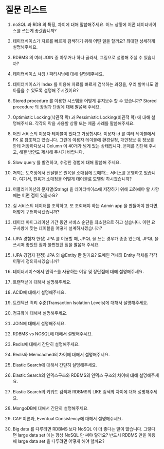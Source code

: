 # 질문 리스트

1. noSQL 과 RDB 의 특징, 차이에 대해 말씀해주세요. 어느 상황에 어떤 데이터베이스를 쓰는게 좋겠습니까?
2. 데이터베이스가 자료를 빠르게 검색하기 위해 어떤 일을 할까요? 최대한 상세하게 설명해주세요.
3. RDBMS 의 여러 JOIN 중 아무거나 하나 골라서, 그림으로 설명해 주실 수 있습니까?
4. 데이터베이스 샤딩 / 파티셔닝에 대해 설명해주세요.
5. 데이터베이스가 Index 를 이용해 자료를 빠르게 검색하는 과정을, 우리 할머니도 알아들을 수 있도록 설명해 주시겠어요?
6. Stored procedure 를 이용한 시스템을 어떻게 유지보수 할 수 있습니까? Stored procedure 의 장점과 단점에 대해 말씀해 주세요.
7. Optimistic Locking(낙관적 락) 과 Pessimistic Locking(비관적 락) 에 대해 설명해주세요. 각각의 락을 사용할 상황 또는 제품 사례를 말씀해주세요.
8. 어떤 서비스의 이용자 테이블이 있다고 가정합시다. 이용자 id 를 여러 테이블에서 FK 로 참조하고 있습니다. 그런데 이용자 테이블에 환경설정, 개인정보 등 정보를 한데 저장하다보니 Column 이 40개가 넘게 있는 상태입니다. 문제를 진단해 주시고, 해결 방안도 제시해 주시기 바랍니다.
9. Slow query 를 발견하고, 수정한 경험에 대해 말씀해 주세요.
10. 저희는 도축장에서 전달받은 원육을 소매점에 도매하는 서비스를 운영하고 있습니다. 여기서, 원육과 소매점을 어떻게 테이블로 모델링 하시겠습니까?

11. 어플리케이션의 문자열(String) 을 데이터베이스에 저장하기 위해 고려해야 할 사항에는 어떤 점이 있을까요?

12. 실 서비스의 데이터를 조작하고, 또 조회해야 하는 Admin app 을 만들어야 한다면, 어떻게 구현하시겠습니까?
13. 데이터 마이그레이션 기간 동안 서비스 순단을 최소한으로 하고 싶습니다. 이런 요구사항에 맞는 테이블을 어떻게 설계하시겠습니까?
14. (JPA 경험자 한정) JPA 를 이용할 때, JPQL 을 쓰는 경우가 종종 있는데, JPQL 을 쓰시며 좋았던 점과 불편했던 점을 말씀해 주세요.
15. (JPA 경험자 한정) JPA 의 @Entity 란 뭔가요? 도메인 객체와 Entity 객체를 각각 어떻게 정의하시겠습니까?
16. 데이터베이스에서 인덱스를 사용하는 이유 및 장단점에 대해 설명해주세요.
17. 트랜잭션에 대해서 설명해주세요.
18. ACID에 대해서 설명해주세요.
19. 트랜잭션 격리 수준(Transaction Isolation Levels)에 대해서 설명해주세요.
20. 정규화에 대해서 설명해주세요.
21. JOIN에 대해서 설명해주세요.

22. RDBMS vs NOSQL에 대해서 설명해주세요.

23. Redis에 대해서 간단히 설명해주세요.

24. Redis와 Memcached의 차이에 대해서 설명해주세요.
25. Elastic Search에 대해서 간단히 설명해주세요.
26. Elastic Search의 인덱스구조와 RDBMS의 인덱스 구조의 차이에 대해 설명해주세요.
27. Elastic Search의 키워드 검색과 RDBMS의 LIKE 검색의 차이에 대해 설명해주세요.
28. MongoDB에 대해서 간단히 설명해주세요.
29. CAP 이론과, Eventual Consistency에 대해서 설명해주세요.

30. Big data 를 다루려면 RDBMS 보다 NoSQL 이 더 좋다는 말이 많습니다. 그렇다면 large data set 에는 항상 NoSQL 만 써야 할까요? 반드시 RDBMS 만을 이용해 large data set 을 다루려면 어떻게 해야 할까요?
